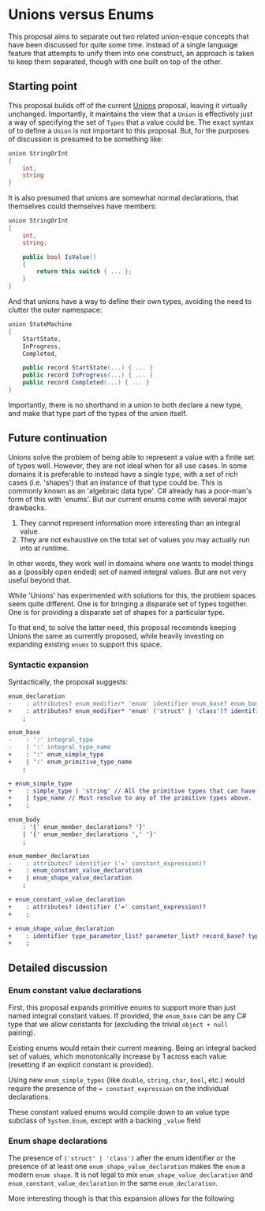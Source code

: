 # Unions versus Enums

This proposal aims to separate out two related union-esque concepts that have been discussed for quite some time.  Instead of a single language feature that attempts to unify them into one construct, an approach is taken to keep them separated, though with one built on top of the other.

## Starting point

This proposal builds off of the current [Unions](https://github.com/dotnet/csharplang/blob/38fd5f33d285cb190268f98cea16223cc0a5b8bc/proposals/unions.md) proposal, leaving it virtually unchanged.  Importantly, it maintains the view that a `Union` is effectively just a way of specifying the set of `Types` that a value could be.  The exact syntax of to define a `Union` is not important to this proposal.  But, for the purposes of discussion is presumed to be something like:

```c#
union StringOrInt
{
    int,
    string
}
```

It is also presumed that unions are somewhat normal declarations, that themselves could themselves have members:

```c#
union StringOrInt
{
    int,
    string;

    public bool IsValue()
    {
        return this switch { ... };
    }
}
```

And that unions have a way to define their own types, avoiding the need to clutter the outer namespace:

```c#
union StateMachine
{
    StartState,
    InProgress,
    Completed,

    public record StartState(...) { ... }
    public record InProgress(...) { ... }
    public record Completed(...) { ... }
}
```

Importantly, there is no shorthand in a union to both declare a new type, and make that type part of the types of the union itself.

## Future continuation

Unions solve the problem of being able to represent a value with a finite set of types well.  However, they are not ideal when for all use cases.  In some domains it is preferable to instead have a single type, with a set of rich cases (i.e. 'shapes') that an instance of that type could be.  This is commonly known as an 'algebraic data type'.  C# already has a poor-man's form of this with 'enums'.  But our current enums come with several major drawbacks.

1. They cannot represent information more interesting than an integral value.
2. They are not exhaustive on the total set of values you may actually run into at runtime.

In other words, they work well in domains where one wants to model things as a (possibly open ended) set of named integral values.  But are not very useful beyond that.

While 'Unions' has experimented with solutions for this, the problem spaces seem quite different.  One is for bringing a disparate set of types together.  One is for providing a disparate set of shapes for a particular type.

To that end, to solve the latter need, this proposal recomends keeping Unions the same as currently proposed, while heavily investing on expanding existing `enums` to support this space.

### Syntactic expansion

Syntactically, the proposal suggests:

```diff
enum_declaration
-    : attributes? enum_modifier* 'enum' identifier enum_base? enum_body ';'?
+    : attributes? enum_modifier* 'enum' ('struct' | 'class')? identifier enum_base? enum_body ';'?
    ;

enum_base
-    : ':' integral_type
-    | ':' integral_type_name
+    : ':' enum_simple_type
+    | ':' enum_primitive_type_name
    ;

+ enum_simple_type
+    : simple_type | 'string' // All the primitive types that can have constant values
+    | type_name // Must resolve to any of the primitive types above.
+    ;

enum_body
    : '{' enum_member_declarations? '}'
    | '{' enum_member_declarations ',' '}'
    ;

enum_member_declaration
-    : attributes? identifier ('=' constant_expression)?
+    : enum_constant_value_declaration
+    | enum_shape_value_declaration
    ;

+ enum_constant_value_declaration
+    : attributes? identifier ('=' constant_expression)?
+    ;

+ enum_shape_value_declaration
+    : identifier type_parameter_list? parameter_list? record_base? type_parameter_constraints_clause* record_body
+    ;
```

## Detailed discussion

### Enum constant value declarations

First, this proposal expands primitive enums to support more than just named integral constant values.  If provided, the `enum_base` can be any C# type that we allow constants for (excluding the trivial `object + null` pairing).

Existing enums would retain their current meaning.  Being an integral backed set of values, which monotonically increase by 1 across each value (resetting if an explicit constant is provided).

Using new `enum_simple_types` (like `double`, `string`, `char`, `bool`, etc.) would require the presence of the `= constant_expression` on the individual declarations.

These constant valued enums would compile down to an  value type subclass of `System.Enum`, except with a backing `_value` field 

### Enum shape declarations

The presence of `('struct' | 'class')` after the enum identifier *or* the presence of at least one `enum_shape_value_declaration` makes the `enum` a modern `enum shape`.  It is not legal to mix `enum_shape_value_declaration` and `enum_constant_value_declaration` in the same `enum_declaration`.



More interesting though is that this expansion allows for the following 
